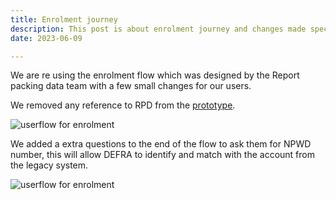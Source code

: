 ```yaml
---
title: Enrolment journey
description: This post is about enrolment journey and changes made specifically for PRN
date: 2023-06-09

---
```



We are re using the enrolment flow which was designed by the Report packing data team with a few small changes for our users.

We removed any reference to RPD from the [prototype](https://defra-cpr-prototype.herokuapp.com/prn/account-creation/build/azure-b2c/sign-in).

![userflow for enrolment](/userflow-enrolment.png)


We added a extra questions to the end of the flow to ask them for NPWD number, this will allow DEFRA to identify and match with the account from the legacy system.

![userflow for enrolment](/NPWD-number.png)
